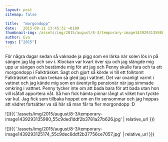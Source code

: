 ```yaml
---
layout: post
sitemap: false

title:  "morgondopp"
date:   2015-08-11 13:45:32 +0100
thumbnail-img: /assets/img/2015/august/8-3/temporary-image1439293135980_55c9ded1ddf2b3781a27b626.jpg
author: Eva
tags: ["2015"]
---
```


För några dagar sedan så vaknade ja pigg som en lärka när solen lös in på sängen jag låg och sov i. Klockan var kvart över sju och jag slängde mig upp ur sängen och bestämde mig för att jag och Penny skulle fara och ta ett morgondopp i Falkträsket. Sagt och gjort så körde vi till ett folktomt Falkträsket och utan tvekan så gled jag i vattnet. Det var ovanligt varmt i vattnet och jag kände mig som en äventyrlig pensionär när jag simmade omkring i vattnet. Penny tycker inte om att bada bara för att bada utan hon vill isåfall apportera nåt. Så hon fick hämta pinnar långt ut vilket hon tyckte var kul. Jag fick som tillbaka hoppet om en fin sensommar och jag hoppas att vädret fortsätter va så här så man får ta fler morgondopp :D

![]({{ '/assets/img/2015/august/8-3/temporary-image1439293135980_55c9ded1ddf2b3781a27b626.jpg'  | relative_url }})

![]({{ '/assets/img/2015/august/8-3/temporary-image1439293125174_55c9dec6ddf2b37756ce7057.jpg'  | relative_url }})

